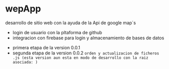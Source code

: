 # wepApp

desarrollo de sitio web con la ayuda de la Api de google map`s 

- login de usuario con la pltaforma de github
- integracion con firebase para login y almacenamiento de bases de datos

* primera etapa de la version 0.0.1 
* segunda etapa de la version 0.0.2 `orden y actualizacion de ficheros .js (esta version aun esta en modo de desarrollo con la raiz asociada: )`